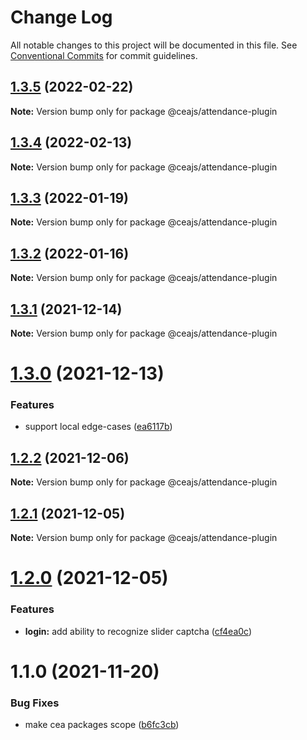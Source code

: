 # Change Log

All notable changes to this project will be documented in this file.
See [Conventional Commits](https://conventionalcommits.org) for commit guidelines.

## [1.3.5](https://github.com/ceajs/cea/compare/@ceajs/attendance-plugin@1.3.4...@ceajs/attendance-plugin@1.3.5) (2022-02-22)

**Note:** Version bump only for package @ceajs/attendance-plugin





## [1.3.4](https://github.com/ceajs/cea/compare/@ceajs/attendance-plugin@1.3.3...@ceajs/attendance-plugin@1.3.4) (2022-02-13)

**Note:** Version bump only for package @ceajs/attendance-plugin





## [1.3.3](https://github.com/ceajs/cea/compare/@ceajs/attendance-plugin@1.3.2...@ceajs/attendance-plugin@1.3.3) (2022-01-19)

**Note:** Version bump only for package @ceajs/attendance-plugin





## [1.3.2](https://github.com/ceajs/cea/compare/@ceajs/attendance-plugin@1.3.1...@ceajs/attendance-plugin@1.3.2) (2022-01-16)

**Note:** Version bump only for package @ceajs/attendance-plugin





## [1.3.1](https://github.com/ceajs/cea/compare/@ceajs/attendance-plugin@1.3.0...@ceajs/attendance-plugin@1.3.1) (2021-12-14)

**Note:** Version bump only for package @ceajs/attendance-plugin





# [1.3.0](https://github.com/ceajs/cea/compare/@ceajs/attendance-plugin@1.2.2...@ceajs/attendance-plugin@1.3.0) (2021-12-13)


### Features

* support local edge-cases ([ea6117b](https://github.com/ceajs/cea/commit/ea6117b4a89e090051de4241c8e104487be02645))





## [1.2.2](https://github.com/ceajs/cea/compare/@ceajs/attendance-plugin@1.2.1...@ceajs/attendance-plugin@1.2.2) (2021-12-06)

**Note:** Version bump only for package @ceajs/attendance-plugin





## [1.2.1](https://github.com/ceajs/cea/compare/@ceajs/attendance-plugin@1.2.0...@ceajs/attendance-plugin@1.2.1) (2021-12-05)

**Note:** Version bump only for package @ceajs/attendance-plugin





# [1.2.0](https://github.com/ceajs/cea/compare/@ceajs/attendance-plugin@1.1.0...@ceajs/attendance-plugin@1.2.0) (2021-12-05)


### Features

* **login:** add ability to recognize slider captcha ([cf4ea0c](https://github.com/ceajs/cea/commit/cf4ea0c8f016a52382fed7b42bb34170ba2a5b7e))





# 1.1.0 (2021-11-20)

### Bug Fixes

- make cea packages scope ([b6fc3cb](https://github.com/ceajs/cea/commit/b6fc3cba59e34db8aa9751ec09e30ac2a0f33812))
